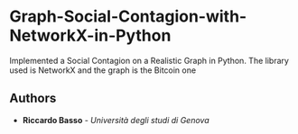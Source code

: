 # Graph-Social-Contagion-with-NetworkX-in-Python
Implemented a Social Contagion on a Realistic Graph in Python. The library used is NetworkX and the graph is the Bitcoin one




## Authors

* **Riccardo Basso** - *Università degli studi di Genova*
